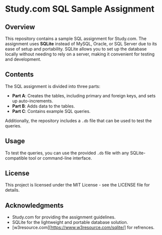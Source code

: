 # Study.com SQL Sample Assignment

## Overview
This repository contains a sample SQL assignment for Study.com. The assignment uses **SQLite** instead of MySQL, Oracle, or SQL Server due to its ease of setup and portability. SQLite allows you to set up the database locally without needing to rely on a server, making it convenient for testing and development.

## Contents
The SQL assignment is divided into three parts:
- **Part A**: Creates the tables, including primary and foreign keys, and sets up auto-increments.
- **Part B**: Adds data to the tables.
- **Part C**: Contains example SQL queries.

Additionally, the repository includes a `.db` file that can be used to test the queries.

## Usage
To test the queries, you can use the provided `.db` file with any SQLite-compatible tool or command-line interface.

## License
This project is licensed under the MIT License - see the LICENSE file for details.

## Acknowledgments
- Study.com for providing the assignment guidelines.
- SQLite for the lightweight and portable database solution.
- [w3resource.com][https://www.w3resource.com/sqlite/] for refrences. 

